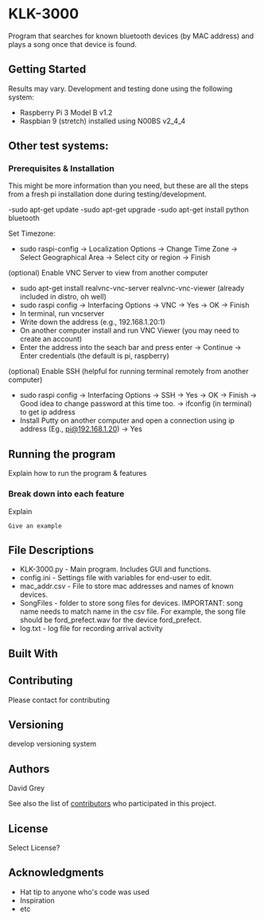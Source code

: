 # KLK-3000

Program that searches for known bluetooth devices (by MAC address) and plays a song once that device is found. 

## Getting Started

Results may vary. Development and testing done using the following system:
  - Raspberry Pi 3 Model B v1.2
  - Raspbian 9 (stretch) installed using N00BS v2_4_4 
  
Other test systems:
  -

### Prerequisites & Installation


This might be more information than you need, but these are all the steps from a fresh pi installation done during testing/development. 

  -sudo apt-get update
  -sudo apt-get upgrade
  -sudo apt-get install python bluetooth
  
Set Timezone: 
  - sudo raspi-config
  -> Localization Options
  -> Change Time Zone
  -> Select Geographical Area
  -> Select city or region
  -> Finish
  
(optional) Enable VNC Server to view from another computer
  - sudo apt-get install realvnc-vnc-server realvnc-vnc-viewer (already included in distro, oh well)
  - sudo raspi config
  -> Interfacing Options
  -> VNC -> Yes -> OK -> Finish
  - In terminal, run vncserver
  - Write down the address (e.g., 192.168.1.20:1)
  - On another computer install and run VNC Viewer (you may need to create an account)
  - Enter the address into the seach bar and press enter
  -> Continue
  -> Enter credentials (the default is pi, raspberry)
  
(optional) Enable SSH (helpful for running terminal remotely from another computer)
  - sudo raspi config
  -> Interfacing Options
  -> SSH
  -> Yes -> OK -> Finish
  -> Good idea to change password at this time too. 
  -> ifconfig (in terminal) to get ip address
  - Install Putty on another computer and open a connection using ip address (Eg., pi@192.168.1.20)
  -> Yes
  
  
## Running the program

Explain how to run the program & features

### Break down into each feature

Explain 

```
Give an example
```

## File Descriptions

  - KLK-3000.py - Main program. Includes GUI and functions. 
  - config.ini - Settings file with variables for end-user to edit. 
  - mac_addr.csv - File to store mac addresses and names of known devices. 
  - SongFiles - folder to store song files for devices. IMPORTANT: song name needs to match name in the csv file. For example, 
    the song file should be ford_prefect.wav for the device ford_prefect.
  - log.txt - log file for recording arrival activity

## Built With



## Contributing

Please contact <email> for contributing

## Versioning

develop versioning system

## Authors

David Grey

See also the list of [contributors](https://github.com/your/project/contributors) who participated in this project.

## License

Select License?

## Acknowledgments

* Hat tip to anyone who's code was used
* Inspiration
* etc


